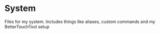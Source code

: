# System
Files for my system. Includes things like aliases, custom commands and my BetterTouchTool setup
